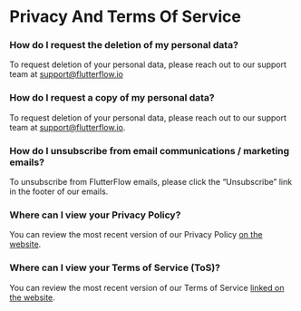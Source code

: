 

# Privacy And Terms Of Service

### How do I request the deletion of my personal data?
To request deletion of your personal data, please reach out to our support team at support@flutterflow.io

### How do I request a copy of my personal data?
To request deletion of your personal data, please reach out to our support team at support@flutterflow.io.

### How do I unsubscribe from email communications / marketing emails?
To unsubscribe from FlutterFlow emails, please click the “Unsubscribe” link in the footer of our emails.

### Where can I view your Privacy Policy?
You can review the most recent version of our Privacy Policy [on the website](https://www.flutterflow.io/privacy).

### Where can I view your Terms of Service (ToS)?
You can review the most recent version of our Terms of Service [linked on the website](https://www.flutterflow.io/tos).